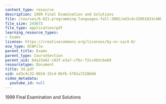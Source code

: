 ```yaml
---
content_type: resource
description: 1999 Final Examination and Solutions
file: /courses/6-821-programming-languages-fall-2002/ed3c4c32091833c40bfb5701a7228b0d_34.pdf
file_size: 243673
file_type: application/pdf
learning_resource_types:
- Exams
license: https://creativecommons.org/licenses/by-nc-sa/4.0/
ocw_type: OCWFile
parent_title: Exams
parent_type: CourseSection
parent_uid: 6da23e62-c83f-e3a7-cfbc-f2cc465cbe68
resourcetype: Document
title: 34.pdf
uid: ed3c4c32-0918-33c4-0bfb-5701a7228b0d
video_metadata:
  youtube_id: null
---
```

1999 Final Examination and Solutions